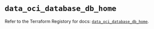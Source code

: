 # `data_oci_database_db_home`

Refer to the Terraform Registory for docs: [`data_oci_database_db_home`](https://registry.terraform.io/providers/oracle/oci/6.18.0/docs/data-sources/database_db_home).
